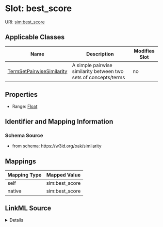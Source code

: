

# Slot: best_score



URI: [sim:best_score](https://w3id.org/linkml/similarity/best_score)



<!-- no inheritance hierarchy -->





## Applicable Classes

| Name | Description | Modifies Slot |
| --- | --- | --- |
| [TermSetPairwiseSimilarity](TermSetPairwiseSimilarity.md) | A simple pairwise similarity between two sets of concepts/terms |  no  |







## Properties

* Range: [Float](Float.md)





## Identifier and Mapping Information







### Schema Source


* from schema: https://w3id.org/oak/similarity




## Mappings

| Mapping Type | Mapped Value |
| ---  | ---  |
| self | sim:best_score |
| native | sim:best_score |




## LinkML Source

<details>
```yaml
name: best_score
from_schema: https://w3id.org/oak/similarity
rank: 1000
alias: best_score
domain_of:
- TermSetPairwiseSimilarity
range: float
required: false

```
</details>